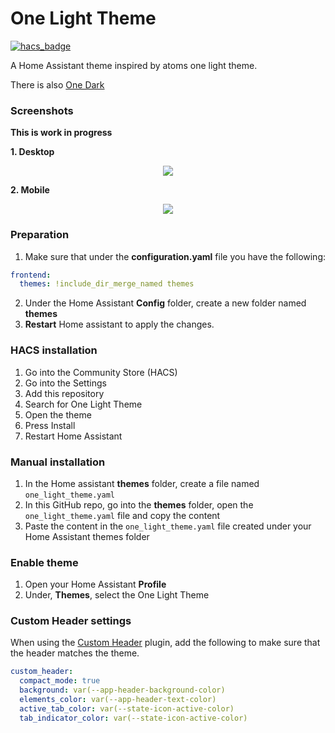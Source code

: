 # One Light Theme


[![hacs_badge](https://img.shields.io/badge/HACS-Custom-orange.svg?style=for-the-badge)](https://github.com/custom-components/hacs)

A Home Assistant theme inspired by atoms one light theme.

There is also [One Dark](https://github.com/TecCheck/one_dark_theme)

### Screenshots

**This is work in progress**

**1. Desktop**
<p align="center">
  <img src="https://raw.githubusercontent.com/TecCheck/one_light_theme/master/res/screenshot_desktop.png">
</p>

**2. Mobile**

<p align="center">
  <img src="https://raw.githubusercontent.com/TecCheck/one_light_theme/master/res/screenshot_mobile.png">
</p>

### Preparation
1. Make sure that under the **configuration.yaml** file you have the following:

```yaml
frontend:
  themes: !include_dir_merge_named themes
```

2. Under the Home Assistant **Config** folder, create a new folder named **themes**
3. **Restart** Home assistant to apply the changes. 

### HACS installation
1. Go into the Community Store (HACS)
2. Go into the Settings
3. Add this repository
4. Search for One Light Theme
5. Open the theme
6. Press Install
7. Restart Home Assistant

### Manual installation
1. In the Home assistant **themes** folder, create a file named `one_light_theme.yaml`
2. In this GitHub repo, go into the **themes** folder, open the `one_light_theme.yaml` file and copy the content
3. Paste the content in the `one_light_theme.yaml` file created under your Home Assistant themes folder

### Enable theme
1. Open your Home Assistant **Profile**
2. Under, **Themes**, select the One Light Theme


### Custom Header settings
When using the [Custom Header](https://github.com/maykar/custom-header) plugin, add the following to make sure that the header matches the theme.

```yaml
custom_header:
  compact_mode: true
  background: var(--app-header-background-color)
  elements_color: var(--app-header-text-color)
  active_tab_color: var(--state-icon-active-color)
  tab_indicator_color: var(--state-icon-active-color)
```
